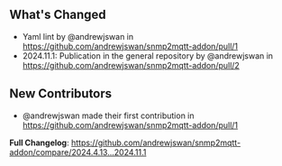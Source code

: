 ## What's Changed
* Yaml lint by @andrewjswan in https://github.com/andrewjswan/snmp2mqtt-addon/pull/1
* 2024.11.1: Publication in the general repository by @andrewjswan in https://github.com/andrewjswan/snmp2mqtt-addon/pull/2

## New Contributors
* @andrewjswan made their first contribution in https://github.com/andrewjswan/snmp2mqtt-addon/pull/1

**Full Changelog**: https://github.com/andrewjswan/snmp2mqtt-addon/compare/2024.4.13...2024.11.1